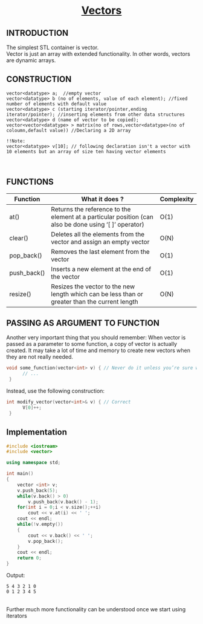 <h1 align="center"><a href="#"> Vectors </a></h1>

<h2>INTRODUCTION</h2>

The simplest STL container is vector. <br>
Vector is just an array with extended functionality. In other words, vectors are dynamic arrays.

<h2>CONSTRUCTION</h2>

```
vector<datatype> a;  //empty vector
vector<datatype> b (no of elements, value of each element); //fixed number of elements with default value
vector<datatype> c (starting iterator/pointer,ending iterator/pointer); //inserting elements from other data structures
vector<datatype> d (name of vector to be copied);    
vector<vector<datatype> > matrix(no of rows,vector<datatype>(no of coloumn,default value)) //Declaring a 2D array

!!Note:
vector<datatype> v[10]; // following declaration isn't a vector with 10 elements but an array of size ten having vector elements

```
<br>

<h2>FUNCTIONS</h2>

| <center>Function </center>    | <center>What it does ?</center>  | <center>Complexity</center>  |
| :-------------                | :-------------                   | :-------------               |
| <a>at()</a>        |Returns the reference to the element at a particular position (can also be done using ‘[ ]’ operator)       |O(1)
| <a>clear()</a>        |Deletes all the elements from the vector and assign an empty vector       |O(N)
| <a>pop_back()</a>        |Removes the last element from the vector       |O(1)
| <a>push_back()</a>        |Inserts a new element at the end of the vector       |O(1)
| <a>resize()</a>        |Resizes the vector to the new length which can be less than or greater than the current length       |O(N)


<h2>PASSING AS ARGUMENT TO FUNCTION</h2>

Another very important thing that you should remember: When vector is passed as a parameter to some function, a copy of vector is actually created. It may take a lot of time and memory to create new vectors when they are not really needed.
```C++
void some_function(vector<int> v) { // Never do it unless you’re sure what you do! 
      // ... 
 } 
```
Instead, use the following construction:
```C++
int modify_vector(vector<int>& v) { // Correct 
      V[0]++; 
 } 
```

<h2>Implementation</h2>

```C++
#include <iostream>
#include <vector>

using namespace std;

int main()
{
    vector <int> v;
    v.push_back(5);
    while(v.back() > 0)
        v.push_back(v.back() - 1);
    for(int i = 0;i < v.size();++i)
        cout << v.at(i) << ' ';
    cout << endl;
    while(!v.empty())
    {
        cout << v.back() << ' ';
        v.pop_back();
    }
    cout << endl;
    return 0;
}
```

Output:
```
5 4 3 2 1 0
0 1 2 3 4 5
```
<br>
Further much more functionality can be understood once we start using iterators
